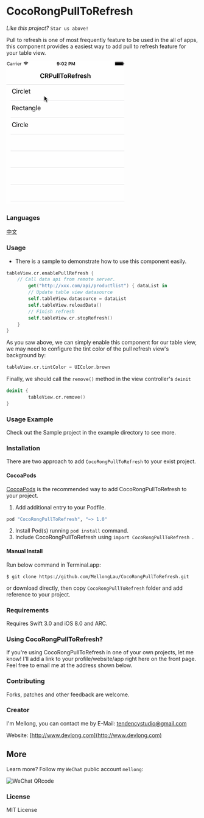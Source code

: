# CocoRongPullToRefresh

*Like this project?*  `Star us above!`

Pull to refresh is one of most frequently feature to be used in the all of apps, this component provides a easiest way to add pull to refresh feature for your table view.

![Screenshot](./screenshot/screenshot.gif) 

### Languages

[中文](./README_CN.md)

### Usage

* There is a sample to demonstrate how to use this component easily.

```swift
tableView.cr.enablePullRefresh {
	// Call data api from remote server.
        get("http://xxx.com/api/productlist") { dataList in
		// Update table view datasource
		self.tableView.datasource = dataList
		self.tableView.reloadData()
		// Finish refresh	
		self.tableView.cr.stopRefresh()
	}	
}
```

As you saw above, we can simply enable this component for our table view, we may need to configure the tint color of the pull refresh view's background by:

```swift
tableView.cr.tintColor = UIColor.brown
```

Finally, we should call the `remove()` method in the view controller's `deinit`

```swift
deinit {
        tableView.cr.remove()
}
```
### Usage Example

Check out the Sample project in the example directory to see more.

### Installation
There are two approach to add `CocoRongPullToRefresh` to your exist project.

#### CocoaPods

[CocoaPods](http://www.cocoapods.org) is the recommended way to add CocoRongPullToRefresh to your project.

1. Add additional entry to your Podfile.

  ```ruby
  pod "CocoRongPullToRefresh", "~> 1.0"
  ```

2. Install  Pod(s) running `pod install` command.
3. Include CocoRongPullToRefresh using `import CocoRongPullToRefresh `.

#### Manual Install

Run below command in Terminal.app:

	$ git clone https://github.com/MellongLau/CocoRongPullToRefresh.git

or download directly, then copy `CocoRongPullToRefresh` folder and add reference to your project.

### Requirements

Requires Swift 3.0 and iOS 8.0 and ARC.

### Using CocoRongPullToRefresh?

If you're using CocoRongPullToRefresh in one of your own projects, let me know! I'll add a link to your profile/website/app right here on the front page. Feel free to email me at the address shown below.

### Contributing
Forks, patches and other feedback are welcome.

### Creator
I'm Mellong, you can contact me by E-Mail: <tendencystudio@gmail.com>

Website: [http://www.devlong.com](http://www.devlong.com)

## More
Learn more? Follow my `WeChat` public account `mellong`:

![WeChat QRcode](http://www.devlong.com/blogImages/qrcode_for_mellong.jpg)

### License

MIT License